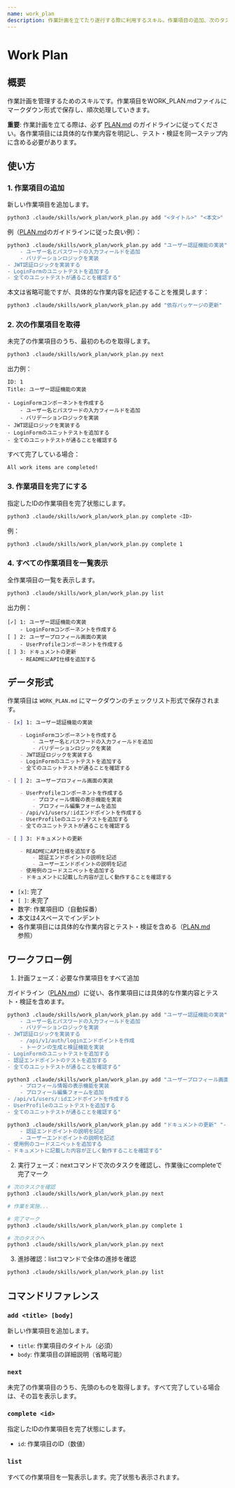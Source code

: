 ```yaml
---
name: work_plan
description: 作業計画を立てたり遂行する際に利用するスキル。作業項目の追加、次のタスク取得、完了マークなどの機能を提供します。
---
```


# Work Plan

## 概要

作業計画を管理するためのスキルです。作業項目をWORK_PLAN.mdファイルにマークダウン形式で保存し、順次処理していきます。

**重要**: 作業計画を立てる際は、必ず [PLAN.md](./PLAN.md) のガイドラインに従ってください。各作業項目には具体的な作業内容を明記し、テスト・検証を同一ステップ内に含める必要があります。

## 使い方

### 1. 作業項目の追加

新しい作業項目を追加します。

```bash
python3 .claude/skills/work_plan/work_plan.py add "<タイトル>" "<本文>"
```

例（[PLAN.md](./PLAN.md)のガイドラインに従った良い例）：
```bash
python3 .claude/skills/work_plan/work_plan.py add "ユーザー認証機能の実装" "- LoginFormコンポーネントを作成する
    - ユーザー名とパスワードの入力フィールドを追加
    - バリデーションロジックを実装
- JWT認証ロジックを実装する
- LoginFormのユニットテストを追加する
- 全てのユニットテストが通ることを確認する"
```

本文は省略可能ですが、具体的な作業内容を記述することを推奨します：
```bash
python3 .claude/skills/work_plan/work_plan.py add "依存パッケージの更新"
```

### 2. 次の作業項目を取得

未完了の作業項目のうち、最初のものを取得します。

```bash
python3 .claude/skills/work_plan/work_plan.py next
```

出力例：
```
ID: 1
Title: ユーザー認証機能の実装

- LoginFormコンポーネントを作成する
    - ユーザー名とパスワードの入力フィールドを追加
    - バリデーションロジックを実装
- JWT認証ロジックを実装する
- LoginFormのユニットテストを追加する
- 全てのユニットテストが通ることを確認する
```

すべて完了している場合：
```
All work items are completed!
```

### 3. 作業項目を完了にする

指定したIDの作業項目を完了状態にします。

```bash
python3 .claude/skills/work_plan/work_plan.py complete <ID>
```

例：
```bash
python3 .claude/skills/work_plan/work_plan.py complete 1
```

### 4. すべての作業項目を一覧表示

全作業項目の一覧を表示します。

```bash
python3 .claude/skills/work_plan/work_plan.py list
```

出力例：
```
[✓] 1: ユーザー認証機能の実装
    - LoginFormコンポーネントを作成する
[ ] 2: ユーザープロフィール画面の実装
    - UserProfileコンポーネントを作成する
[ ] 3: ドキュメントの更新
    - READMEにAPI仕様を追加する
```

## データ形式

作業項目は `WORK_PLAN.md` にマークダウンのチェックリスト形式で保存されます。

```markdown
- [x] 1: ユーザー認証機能の実装

    - LoginFormコンポーネントを作成する
        - ユーザー名とパスワードの入力フィールドを追加
        - バリデーションロジックを実装
    - JWT認証ロジックを実装する
    - LoginFormのユニットテストを追加する
    - 全てのユニットテストが通ることを確認する

- [ ] 2: ユーザープロフィール画面の実装

    - UserProfileコンポーネントを作成する
        - プロフィール情報の表示機能を実装
        - プロフィール編集フォームを追加
    - /api/v1/users/:idエンドポイントを作成する
    - UserProfileのユニットテストを追加する
    - 全てのユニットテストが通ることを確認する

- [ ] 3: ドキュメントの更新

    - READMEにAPI仕様を追加する
        - 認証エンドポイントの説明を記述
        - ユーザーエンドポイントの説明を記述
    - 使用例のコードスニペットを追加する
    - ドキュメントに記載した内容が正しく動作することを確認する
```

- `[x]`: 完了
- `[ ]`: 未完了
- 数字: 作業項目ID（自動採番）
- 本文は4スペースでインデント
- 各作業項目には具体的な作業内容とテスト・検証を含める（[PLAN.md](./PLAN.md)参照）

## ワークフロー例

1. 計画フェーズ：必要な作業項目をすべて追加

ガイドライン（[PLAN.md](./PLAN.md)）に従い、各作業項目には具体的な作業内容とテスト・検証を含めます。

```bash
python3 .claude/skills/work_plan/work_plan.py add "ユーザー認証機能の実装" "- LoginFormコンポーネントを作成する
    - ユーザー名とパスワードの入力フィールドを追加
    - バリデーションロジックを実装
- JWT認証ロジックを実装する
    - /api/v1/auth/loginエンドポイントを作成
    - トークンの生成と検証機能を実装
- LoginFormのユニットテストを追加する
- 認証エンドポイントのテストを追加する
- 全てのユニットテストが通ることを確認する"

python3 .claude/skills/work_plan/work_plan.py add "ユーザープロフィール画面の実装" "- UserProfileコンポーネントを作成する
    - プロフィール情報の表示機能を実装
    - プロフィール編集フォームを追加
- /api/v1/users/:idエンドポイントを作成する
- UserProfileのユニットテストを追加する
- 全てのユニットテストが通ることを確認する"

python3 .claude/skills/work_plan/work_plan.py add "ドキュメントの更新" "- READMEにAPI仕様を追加する
    - 認証エンドポイントの説明を記述
    - ユーザーエンドポイントの説明を記述
- 使用例のコードスニペットを追加する
- ドキュメントに記載した内容が正しく動作することを確認する"
```

2. 実行フェーズ：nextコマンドで次のタスクを確認し、作業後にcompleteで完了マーク

```bash
# 次のタスクを確認
python3 .claude/skills/work_plan/work_plan.py next

# 作業を実施...

# 完了マーク
python3 .claude/skills/work_plan/work_plan.py complete 1

# 次のタスクへ
python3 .claude/skills/work_plan/work_plan.py next
```

3. 進捗確認：listコマンドで全体の進捗を確認

```bash
python3 .claude/skills/work_plan/work_plan.py list
```

## コマンドリファレンス

### `add <title> [body]`
新しい作業項目を追加します。

- `title`: 作業項目のタイトル（必須）
- `body`: 作業項目の詳細説明（省略可能）

### `next`
未完了の作業項目のうち、先頭のものを取得します。すべて完了している場合は、その旨を表示します。

### `complete <id>`
指定したIDの作業項目を完了状態にします。

- `id`: 作業項目のID（数値）

### `list`
すべての作業項目を一覧表示します。完了状態も表示されます。
